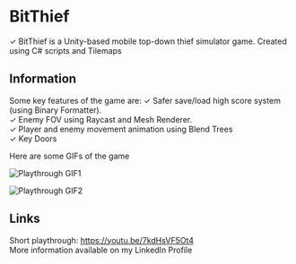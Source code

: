# BitThief
✓ BitThief is a Unity-based mobile top-down thief simulator game. Created using C# scripts and Tilemaps

## Information
Some key features of the game are:
✓ Safer save/load high score system (using Binary Formatter).  
✓ Enemy FOV using Raycast and Mesh Renderer.  
✓ Player and enemy movement animation using Blend Trees  
✓ Key Doors  

Here are some GIFs of the game  

![Playthrough GIF1](https://media.giphy.com/media/gcV3boN3NEcZLRno8E/giphy.gif)

![Playthrough GIF2](https://media.giphy.com/media/7Qht65iEc29xgWkxvb/giphy.gif)

## Links
Short playthrough: https://youtu.be/7kdHsVF5Ot4  
More information available on my LinkedIn Profile  
